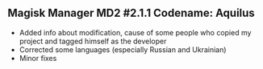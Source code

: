 ## Magisk Manager MD2 #2.1.1 Codename: Aquilus
- Added info about modification, cause of some people who copied my project and tagged himself as the developer
- Corrected some languages (especially Russian and Ukrainian)
- Minor fixes
